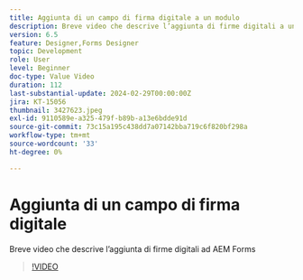 ```yaml
---
title: Aggiunta di un campo di firma digitale a un modulo
description: Breve video che descrive l’aggiunta di firme digitali a un modulo AEM
version: 6.5
feature: Designer,Forms Designer
topic: Development
role: User
level: Beginner
doc-type: Value Video
duration: 112
last-substantial-update: 2024-02-29T00:00:00Z
jira: KT-15056
thumbnail: 3427623.jpeg
exl-id: 9110589e-a325-479f-b89b-a13e6bdde91d
source-git-commit: 73c15a195c438dd7a07142bba719c6f820bf298a
workflow-type: tm+mt
source-wordcount: '33'
ht-degree: 0%

---
```


# Aggiunta di un campo di firma digitale

Breve video che descrive l’aggiunta di firme digitali ad AEM Forms

>[!VIDEO](https://video.tv.adobe.com/v/3427623/?learn=on)
